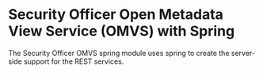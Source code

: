<!-- SPDX-License-Identifier: Apache-2.0 -->
<!-- Copyright Contributors to the ODPi Egeria project.  -->

# Security Officer Open Metadata View Service (OMVS) with Spring

The Security Officer OMVS spring module uses spring to create the server-side support for the REST services.